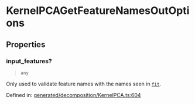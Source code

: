 # KernelPCAGetFeatureNamesOutOptions

## Properties

### input\_features?

> `any`

Only used to validate feature names with the names seen in [`fit`](#sklearn.decomposition.KernelPCA.fit "sklearn.decomposition.KernelPCA.fit").

Defined in:  [generated/decomposition/KernelPCA.ts:604](https://github.com/transitive-bullshit/scikit-learn-ts/blob/b59c1ff/packages/sklearn/src/generated/decomposition/KernelPCA.ts#L604)
